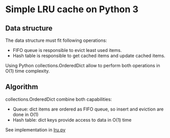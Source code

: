 # Simple LRU cache on Python 3

## Data structure

The data structure must fit following operations:

* FIFO queue is responsible to evict least used items. 
* Hash table is responsible to get cached items and update cached items. 

Using Python collections.OrderedDict allow to perform both operations in O(1) time complexity.

## Algorithm

collections.OrderedDict combine both capabilities: 

* Queue: dict items are ordered as FIFO queue, so insert and eviction are done in O(1) 
* Hash table: dict keys provide access to data in O(1) time

See implementation in [lru.py](lru.py)

